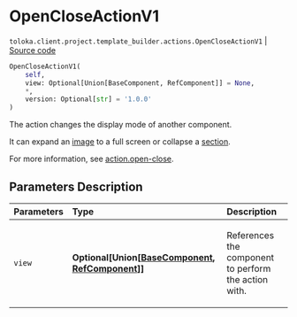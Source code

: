 # OpenCloseActionV1
`toloka.client.project.template_builder.actions.OpenCloseActionV1` | [Source code](https://github.com/Toloka/toloka-kit/blob/v1.2.0.post1/src/client/project/template_builder/actions.py#L88)

```python
OpenCloseActionV1(
    self,
    view: Optional[Union[BaseComponent, RefComponent]] = None,
    *,
    version: Optional[str] = '1.0.0'
)
```

The action changes the display mode of another component.


It can expand an [image](toloka.client.project.template_builder.view.ImageViewV1.md) to a full screen
or collapse a [section](toloka.client.project.template_builder.view.CollapseViewV1.md).

For more information, see [action.open-close](https://toloka.ai/docs/template-builder/reference/action.open-close).

## Parameters Description

| Parameters | Type | Description |
| :----------| :----| :-----------|
`view`|**Optional\[Union\[[BaseComponent](toloka.client.project.template_builder.base.BaseComponent.md), [RefComponent](toloka.client.project.template_builder.base.RefComponent.md)\]\]**|<p>References the component to perform the action with.</p>
